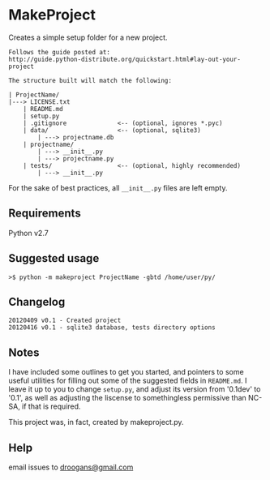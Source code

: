 MakeProject
===========

Creates a simple setup folder for a new project.

    Follows the guide posted at:
    http://guide.python-distribute.org/quickstart.html#lay-out-your-project

    The structure built will match the following:

    | ProjectName/
    |---> LICENSE.txt
        | README.md
        | setup.py
        | .gitignore              <-- (optional, ignores *.pyc)
        | data/                   <-- (optional, sqlite3)
            | ---> projectname.db
        | projectname/
            | ---> __init__.py
            | ---> projectname.py
        | tests/                  <-- (optional, highly recommended)
            | ---> __init__.py

For the sake of best practices, all `__init__.py` files are left empty.

Requirements
------------
Python v2.7

Suggested usage
---------------

    >$ python -m makeproject ProjectName -gbtd /home/user/py/

Changelog
---------
    20120409 v0.1 - Created project
    20120416 v0.1 - sqlite3 database, tests directory options

Notes
-----
I have included some outlines to get you started, and pointers to 
some useful utilities for filling out some of the suggested fields in
`README.md`. I leave it up to you to change `setup.py`, and adjust its 
version from '0.1dev' to '0.1', as well as adjusting the liscense to 
somethingless permissive than NC-SA, if that is required.

This project was, in fact, created by makeproject.py.

Help
----
email issues to droogans@gmail.com


